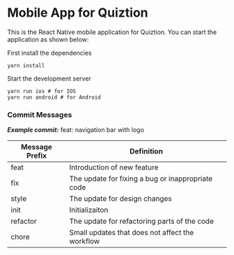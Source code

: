 # Mobile App for Quiztion

This is the React Native mobile application for Quiztion. You can start the application as shown below:

First install the dependencies

```
yarn install
```

Start the development server

```
yarn run ios # for IOS
yarn run android # for Android
```

### Commit Messages

**_Example commit:_** feat: navigation bar with logo

| Message Prefix | Definition                                        |
| -------------- | ------------------------------------------------- |
| feat           | Introduction of new feature                       |
| fix            | The update for fixing a bug or inappropriate code |
| style          | The update for design changes                     |
| init           | Initializaiton                                    |
| refactor       | The update for refactoring parts of the code      |
| chore          | Small updates that does not affect the workflow   |
